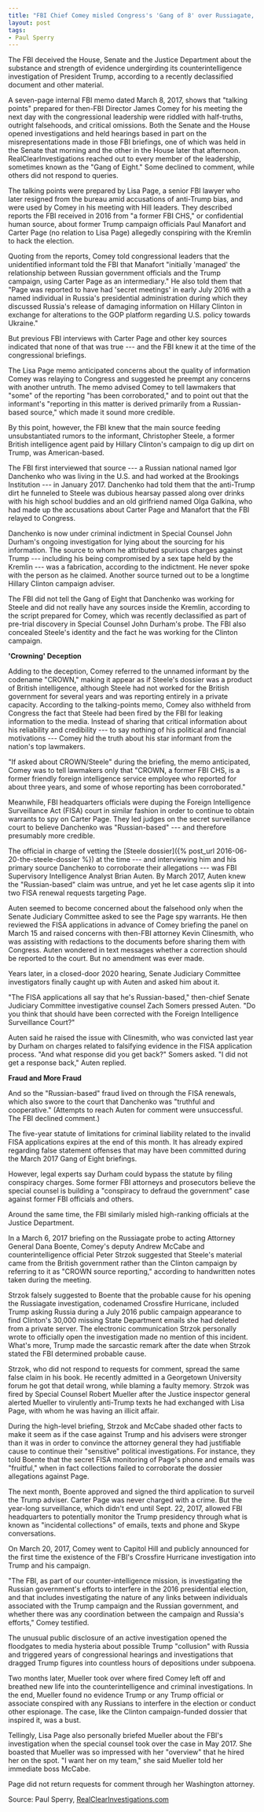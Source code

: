 ```yaml
---
title: "FBI Chief Comey misled Congress's 'Gang of 8' over Russiagate, Lisa Page memo reveals"
layout: post
tags:
- Paul Sperry
---
```


The FBI deceived the House, Senate and the Justice Department about the substance and strength of evidence undergirding its counterintelligence investigation of President Trump, according to a recently declassified document and other material.

A seven-page internal FBI memo dated March 8, 2017, shows that "talking points" prepared for then-FBI Director James Comey for his meeting the next day with the congressional leadership were riddled with half-truths, outright falsehoods, and critical omissions. Both the Senate and the House opened investigations and held hearings based in part on the misrepresentations made in those FBI briefings, one of which was held in the Senate that morning and the other in the House later that afternoon. RealClearInvestigations reached out to every member of the leadership, sometimes known as the "Gang of Eight." Some declined to comment, while others did not respond to queries.

The talking points were prepared by Lisa Page, a senior FBI lawyer who later resigned from the bureau amid accusations of anti-Trump bias, and were used by Comey in his meeting with Hill leaders. They described reports the FBI received in 2016 from "a former FBI CHS," or confidential human source, about former Trump campaign officials Paul Manafort and Carter Page (no relation to Lisa Page) allegedly conspiring with the Kremlin to hack the election.

Quoting from the reports, Comey told congressional leaders that the unidentified informant told the FBI that Manafort "initially 'managed' the relationship between Russian government officials and the Trump campaign, using Carter Page as an intermediary." He also told them that "Page was reported to have had 'secret meetings' in early July 2016 with a named individual in Russia's presidential administration during which they discussed Russia's release of damaging information on Hillary Clinton in exchange for alterations to the GOP platform regarding U.S. policy towards Ukraine."

But previous FBI interviews with Carter Page and other key sources indicated that none of that was true --- and the FBI knew it at the time of the congressional briefings.

The Lisa Page memo anticipated concerns about the quality of information Comey was relaying to Congress and suggested he preempt any concerns with another untruth. The memo advised Comey to tell lawmakers that "some" of the reporting "has been corroborated," and to point out that the informant's "reporting in this matter is derived primarily from a Russian-based source," which made it sound more credible.

By this point, however, the FBI knew that the main source feeding unsubstantiated rumors to the informant, Christopher Steele, a former British intelligence agent paid by Hillary Clinton's campaign to dig up dirt on Trump, was American-based.

The FBI first interviewed that source --- a Russian national named Igor Danchenko who was living in the U.S. and had worked at the Brookings Institution --- in January 2017. Danchenko had told them that the anti-Trump dirt he funneled to Steele was dubious hearsay passed along over drinks with his high school buddies and an old girlfriend named Olga Galkina, who had made up the accusations about Carter Page and Manafort that the FBI relayed to Congress.

Danchenko is now under criminal indictment in Special Counsel John Durham's ongoing investigation for lying about the sourcing for his information. The source to whom he attributed spurious charges against Trump --- including his being compromised by a sex tape held by the Kremlin --- was a fabrication, according to the indictment. He never spoke with the person as he claimed. Another source turned out to be a longtime Hillary Clinton campaign adviser.

The FBI did not tell the Gang of Eight that Danchenko was working for Steele and did not really have any sources inside the Kremlin, according to the script prepared for Comey, which was recently declassified as part of pre-trial discovery in Special Counsel John Durham's probe. The FBI also concealed Steele's identity and the fact he was working for the Clinton campaign.

**'Crowning' Deception**

Adding to the deception, Comey referred to the unnamed informant by the codename "CROWN," making it appear as if Steele's dossier was a product of British intelligence, although Steele had not worked for the British government for several years and was reporting entirely in a private capacity. According to the talking-points memo, Comey also withheld from Congress the fact that Steele had been fired by the FBI for leaking information to the media. Instead of sharing that critical information about his reliability and credibility --- to say nothing of his political and financial motivations --- Comey hid the truth about his star informant from the nation's top lawmakers.

"If asked about CROWN/Steele" during the briefing, the memo anticipated, Comey was to tell lawmakers only that "CROWN, a former FBI CHS, is a former friendly foreign intelligence service employee who reported for about three years, and some of whose reporting has been corroborated."

Meanwhile, FBI headquarters officials were duping the Foreign Intelligence Surveillance Act (FISA) court in similar fashion in order to continue to obtain warrants to spy on Carter Page. They led judges on the secret surveillance court to believe Danchenko was "Russian-based" --- and therefore presumably more credible.

The official in charge of vetting the [Steele dossier]({% post_url 2016-06-20-the-steele-dossier %}) at the time --- and interviewing him and his primary source Danchenko to corroborate their allegations --- was FBI Supervisory Intelligence Analyst Brian Auten. By March 2017, Auten knew the "Russian-based" claim was untrue, and yet he let case agents slip it into two FISA renewal requests targeting Page.

Auten seemed to become concerned about the falsehood only when the Senate Judiciary Committee asked to see the Page spy warrants. He then reviewed the FISA applications in advance of Comey briefing the panel on March 15 and raised concerns with then-FBI attorney Kevin Clinesmith, who was assisting with redactions to the documents before sharing them with Congress. Auten wondered in text messages whether a correction should be reported to the court. But no amendment was ever made.

Years later, in a closed-door 2020 hearing, Senate Judiciary Committee investigators finally caught up with Auten and asked him about it.

"The FISA applications all say that he's Russian-based," then-chief Senate Judiciary Committee investigative counsel Zach Somers pressed Auten. "Do you think that should have been corrected with the Foreign Intelligence Surveillance Court?"

Auten said he raised the issue with Clinesmith, who was convicted last year by Durham on charges related to falsifying evidence in the FISA application process. "And what response did you get back?" Somers asked. "I did not get a response back," Auten replied.

**Fraud and More Fraud**

And so the "Russian-based" fraud lived on through the FISA renewals, which also swore to the court that Danchenko was "truthful and cooperative." (Attempts to reach Auten for comment were unsuccessful. The FBI declined comment.)

The five-year statute of limitations for criminal liability related to the invalid FISA applications expires at the end of this month. It has already expired regarding false statement offenses that may have been committed during the March 2017 Gang of Eight briefings.

However, legal experts say Durham could bypass the statute by filing conspiracy charges. Some former FBI attorneys and prosecutors believe the special counsel is building a "conspiracy to defraud the government" case against former FBI officials and others.

Around the same time, the FBI similarly misled high-ranking officials at the Justice Department.

In a March 6, 2017 briefing on the Russiagate probe to acting Attorney General Dana Boente, Comey's deputy Andrew McCabe and counterintelligence official Peter Strzok suggested that Steele's material came from the British government rather than the Clinton campaign by referring to it as "CROWN source reporting," according to handwritten notes taken during the meeting.

Strzok falsely suggested to Boente that the probable cause for his opening the Russiagate investigation, codenamed Crossfire Hurricane, included Trump asking Russia during a July 2016 public campaign appearance to find Clinton's 30,000 missing State Department emails she had deleted from a private server. The electronic communication Strzok personally wrote to officially open the investigation made no mention of this incident. What's more, Trump made the sarcastic remark after the date when Strzok stated the FBI determined probable cause.

Strzok, who did not respond to requests for comment, spread the same false claim in his book. He recently admitted in a Georgetown University forum he got that detail wrong, while blaming a faulty memory. Strzok was fired by Special Counsel Robert Mueller after the Justice inspector general alerted Mueller to virulently anti-Trump texts he had exchanged with Lisa Page, with whom he was having an illicit affair.

During the high-level briefing, Strzok and McCabe shaded other facts to make it seem as if the case against Trump and his advisers were stronger than it was in order to convince the attorney general they had justifiable cause to continue their "sensitive" political investigations. For instance, they told Boente that the secret FISA monitoring of Page's phone and emails was "fruitful," when in fact collections failed to corroborate the dossier allegations against Page.

The next month, Boente approved and signed the third application to surveil the Trump adviser. Carter Page was never charged with a crime. But the year-long surveillance, which didn't end until Sept. 22, 2017, allowed FBI headquarters to potentially monitor the Trump presidency through what is known as "incidental collections" of emails, texts and phone and Skype conversations.

On March 20, 2017, Comey went to Capitol Hill and publicly announced for the first time the existence of the FBI's Crossfire Hurricane investigation into Trump and his campaign.

"The FBI, as part of our counter-intelligence mission, is investigating the Russian government's efforts to interfere in the 2016 presidential election, and that includes investigating the nature of any links between individuals associated with the Trump campaign and the Russian government, and whether there was any coordination between the campaign and Russia's efforts," Comey testified.

The unusual public disclosure of an active investigation opened the floodgates to media hysteria about possible Trump "collusion" with Russia and triggered years of congressional hearings and investigations that dragged Trump figures into countless hours of depositions under subpoena.

Two months later, Mueller took over where fired Comey left off and breathed new life into the counterintelligence and criminal investigations. In the end, Mueller found no evidence Trump or any Trump official or associate conspired with any Russians to interfere in the election or conduct other espionage. The case, like the Clinton campaign-funded dossier that inspired it, was a bust.

Tellingly, Lisa Page also personally briefed Mueller about the FBI's investigation when the special counsel took over the case in May 2017. She boasted that Mueller was so impressed with her "overview" that he hired her on the spot. "I want her on my team," she said Mueller told her immediate boss McCabe.

Page did not return requests for comment through her Washington attorney.

Source: Paul Sperry, [RealClearInvestigations.com](https://www.realclearinvestigations.com/articles/2022/06/09/fbi_chief_comey_misled_congresss_gang_of_8_over_russiagate_lisa_page_memo_reveals_836434.html)
